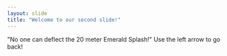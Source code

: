 ```yaml
---
layout: slide
title: "Welcome to our second slide!"
---
```

"No one can deflect the 20 meter Emerald Splash!"
Use the left arrow to go back!

